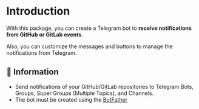 # Introduction

With this package, you can create a Telegram bot to **receive notifications from GitHub or GitLab events**.

Also, you can customize the messages and buttons to manage the notifications from Telegram.

## 📝 Information

- Send notifications of your GitHub/GitLab repositories to Telegram Bots, Groups, Super Groups (Multiple Topics), and Channels.
- The bot must be created using the [BotFather](https://core.telegram.org/bots#6-botfather)
